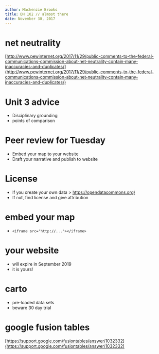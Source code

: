 ```yaml
---
author: Mackenzie Brooks
title: DH 102 // almost there
date: November 30, 2017
---
```


# net neutrality

[http://www.pewinternet.org/2017/11/29/public-comments-to-the-federal-communications-commission-about-net-neutrality-contain-many-inaccuracies-and-duplicates/](http://www.pewinternet.org/2017/11/29/public-comments-to-the-federal-communications-commission-about-net-neutrality-contain-many-inaccuracies-and-duplicates/)

# Unit 3 advice
* Disciplinary grounding 
* points of comparison

# Peer review for Tuesday
* Embed your map to your website 
* Draft your narrative and publish to website

# License 
* If you create your own data > https://opendatacommons.org/
* If not, find license and give attribution

# embed your map
* ```<iframe src="http://..."></iframe>```

# your website
* will expire in September 2019
* it is yours!

# carto
* pre-loaded data sets 
* beware 30 day trial

# google fusion tables
[https://support.google.com/fusiontables/answer/1032332](https://support.google.com/fusiontables/answer/1032332)